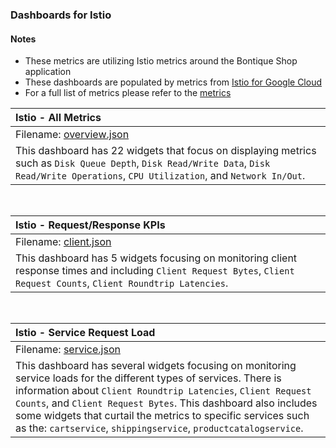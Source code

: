 ### Dashboards for Istio

#### Notes

- These metrics are utilizing Istio metrics around the Bontique Shop application
- These dashboards are populated by metrics from [Istio for Google Cloud](https://cloud.google.com/istio)
- For a full list of metrics please refer to the [metrics](https://cloud.google.com/monitoring/api/metrics_istio#istio-istio)

|Istio - All Metrics|
|:------------------|
|Filename: [overview.json](overview.json)|
|This dashboard has 22 widgets that focus on displaying metrics such as `Disk Queue Depth`, `Disk Read/Write Data`, `Disk Read/Write Operations`, `CPU Utilization`, and `Network In/Out`.|

&nbsp;

|Istio - Request/Response KPIs|
|:-----------------------|
|Filename: [client.json](client.json)|
|This dashboard has 5 widgets focusing on monitoring client response times and including `Client Request Bytes`, `Client Request Counts`, `Client Roundtrip Latencies`.|


&nbsp;

|Istio - Service Request Load|
|:-----------------------|
|Filename: [service.json](service.json)|
|This dashboard has several widgets focusing on monitoring service loads for the different types of services. There is information about `Client Roundtrip Latencies`, `Client Request Counts`, and `Client Request Bytes`. This dashboard also includes some widgets that curtail the metrics to specific services such as the: `cartservice`, `shippingservice`, `productcatalogservice`.|
